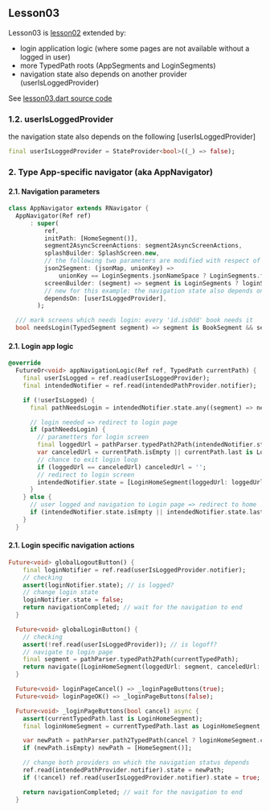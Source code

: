 
## Lesson03
Lesson03 is [lesson02](https://github.com/PavelPZ/riverpod_navigator/blob/main/doc/lesson02.md) extended by:

- login application logic (where some pages are not available without a logged in user)
- more TypedPath roots (AppSegments and LoginSegments)
- navigation state also depends on another provider (userIsLoggedProvider)

See [lesson03.dart source code](https://github.com/PavelPZ/riverpod_navigator/blob/main/examples/doc/lib/src/lesson03/lesson03.dart)

### 1.2. userIsLoggedProvider

the navigation state also depends on the following [userIsLoggedProvider]

```dart
final userIsLoggedProvider = StateProvider<bool>((_) => false);
```

### 2. Type App-specific navigator (aka AppNavigator)

#### 2.1. Navigation parameters



```dart
class AppNavigator extends RNavigator {
  AppNavigator(Ref ref)
      : super(
          ref,
          initPath: [HomeSegment()],
          segment2AsyncScreenActions: segment2AsyncScreenActions,
          splashBuilder: SplashScreen.new,
          // the following two parameters are modified with respect of two different types of TypedSegment roots: [AppSegments] and [LoginSegments]
          json2Segment: (jsonMap, unionKey) => 
              unionKey == LoginSegments.jsonNameSpace ? LoginSegments.fromJson(jsonMap) : AppSegments.fromJson(jsonMap),
          screenBuilder: (segment) => segment is LoginSegments ? loginSegmentsScreenBuilder(segment) : appSegmentsScreenBuilder(segment),
          // new for this example: the navigation state also depends on the userIsLoggedProvider
          dependsOn: [userIsLoggedProvider],
        );

  /// mark screens which needs login: every 'id.isOdd' book needs it
  bool needsLogin(TypedSegment segment) => segment is BookSegment && segment.id.isOdd;
```

#### 2.1. Login app logic



```dart
@override
  FutureOr<void> appNavigationLogic(Ref ref, TypedPath currentPath) {
    final userIsLogged = ref.read(userIsLoggedProvider);
    final intendedNotifier = ref.read(intendedPathProvider.notifier);

    if (!userIsLogged) {
      final pathNeedsLogin = intendedNotifier.state.any((segment) => needsLogin(segment));

      // login needed => redirect to login page
      if (pathNeedsLogin) {
        // parametters for login screen
        final loggedUrl = pathParser.typedPath2Path(intendedNotifier.state);
        var canceledUrl = currentPath.isEmpty || currentPath.last is LoginHomeSegment ? '' : pathParser.typedPath2Path(currentPath);
        // chance to exit login loop
        if (loggedUrl == canceledUrl) canceledUrl = '';
        // redirect to login screen
        intendedNotifier.state = [LoginHomeSegment(loggedUrl: loggedUrl, canceledUrl: canceledUrl)];
      }
    } else {
      // user logged and navigation to Login page => redirect to home
      if (intendedNotifier.state.isEmpty || intendedNotifier.state.last is LoginHomeSegment) intendedNotifier.state = [HomeSegment()];
    }
  }
```

#### 2.1. Login specific navigation actions



```dart
Future<void> globalLogoutButton() {
    final loginNotifier = ref.read(userIsLoggedProvider.notifier);
    // checking
    assert(loginNotifier.state); // is logged?
    // change login state
    loginNotifier.state = false;
    return navigationCompleted; // wait for the navigation to end
  }

  Future<void> globalLoginButton() {
    // checking
    assert(!ref.read(userIsLoggedProvider)); // is logoff?
    // navigate to login page
    final segment = pathParser.typedPath2Path(currentTypedPath);
    return navigate([LoginHomeSegment(loggedUrl: segment, canceledUrl: segment)]);
  }

  Future<void> loginPageCancel() => _loginPageButtons(true);
  Future<void> loginPageOK() => _loginPageButtons(false);

  Future<void> _loginPageButtons(bool cancel) async {
    assert(currentTypedPath.last is LoginHomeSegment);
    final loginHomeSegment = currentTypedPath.last as LoginHomeSegment;

    var newPath = pathParser.path2TypedPath(cancel ? loginHomeSegment.canceledUrl : loginHomeSegment.loggedUrl);
    if (newPath.isEmpty) newPath = [HomeSegment()];

    // change both providers on which the navigation status depends
    ref.read(intendedPathProvider.notifier).state = newPath;
    if (!cancel) ref.read(userIsLoggedProvider.notifier).state = true;

    return navigationCompleted; // wait for the navigation to end
  }
```

